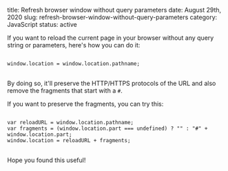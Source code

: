 title: Refresh browser window without query parameters
date: August 29th, 2020
slug: refresh-browser-window-without-query-parameters
category: JavaScript
status: active

If you want to reload the current page in your browser without any query string or parameters, here's how you can do it:

<pre>
<code class="js">
window.location = window.location.pathname;
</code>
</pre>

By doing so, it'll preserve the HTTP/HTTPS protocols of the URL and also remove the fragments that start with a `#`.

If you want to preserve the fragments, you can try this:
<pre>
<code class="js">
var reloadURL = window.location.pathname;
var fragments = (window.location.part === undefined) ? "" : "#" + window.location.part;
window.location = reloadURL + fragments;
</code>
</pre>

Hope you found this useful!